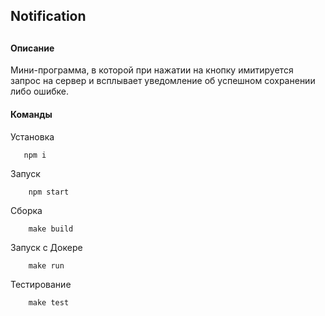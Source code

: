## Notification
##

#### Описание
Мини-программа, в которой при нажатии на кнопку имитируется запрос на сервер и всплывает уведомление об успешном сохранении либо ошибке.


#### Команды
Установка
```
   npm i
```

Запуск
```
    npm start
```

Сборка
```
    make build
```

Запуск с Докере
```
    make run
```

Тестирование
```
    make test
```